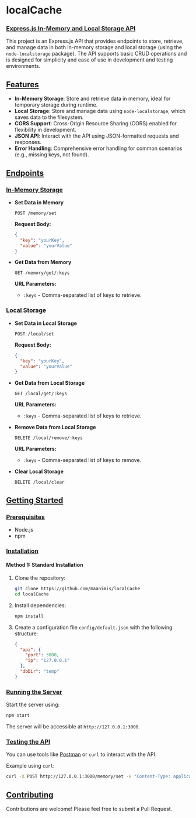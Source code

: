 
# localCache

### [Express.js In-Memory and Local Storage API](#expressjs-in-memory-and-local-storage-api)

This project is an Express.js API that provides endpoints to store, retrieve, and manage data in both in-memory storage and local storage (using the `node-localstorage` package). The API supports basic CRUD operations and is designed for simplicity and ease of use in development and testing environments.

## [Features](#features)

- **In-Memory Storage**: Store and retrieve data in memory, ideal for temporary storage during runtime.
- **Local Storage**: Store and manage data using `node-localstorage`, which saves data to the filesystem.
- **CORS Support**: Cross-Origin Resource Sharing (CORS) enabled for flexibility in development.
- **JSON API**: Interact with the API using JSON-formatted requests and responses.
- **Error Handling**: Comprehensive error handling for common scenarios (e.g., missing keys, not found).

## [Endpoints](#endpoints)

### [In-Memory Storage](#in-memory-storage)

- **Set Data in Memory**
  ```http
  POST /memory/set
  ```
  **Request Body:**
  ```json
  {
    "key": "yourKey",
    "value": "yourValue"
  }
  ```

- **Get Data from Memory**
  ```http
  GET /memory/get/:keys
  ```
  **URL Parameters:**
  - `:keys` - Comma-separated list of keys to retrieve.

### [Local Storage](#local-storage)

- **Set Data in Local Storage**
  ```http
  POST /local/set
  ```
  **Request Body:**
  ```json
  {
    "key": "yourKey",
    "value": "yourValue"
  }
  ```

- **Get Data from Local Storage**
  ```http
  GET /local/get/:keys
  ```
  **URL Parameters:**
  - `:keys` - Comma-separated list of keys to retrieve.

- **Remove Data from Local Storage**
  ```http
  DELETE /local/remove/:keys
  ```
  **URL Parameters:**
  - `:keys` - Comma-separated list of keys to remove.

- **Clear Local Storage**
  ```http
  DELETE /local/clear
  ```

## [Getting Started](#getting-started)

### [Prerequisites](#prerequisites)

- Node.js
- npm

### [Installation](#installation)

#### Method 1: Standard Installation

1. Clone the repository:
   ```bash
   git clone https://github.com/maanimis/localCache
   cd localCache
   ```

2. Install dependencies:
   ```bash
   npm install
   ```

3. Create a configuration file `config/default.json` with the following structure:
   ```json
   {
     "api": {
       "port": 3000,
       "ip": "127.0.0.1"
     },
     "dbDir": "temp"
   }
   ```

### [Running the Server](#running-the-server)

Start the server using:
```bash
npm start
```

The server will be accessible at `http://127.0.0.1:3000`.

### [Testing the API](#testing-the-api)

You can use tools like [Postman](https://www.postman.com/) or `curl` to interact with the API.

Example using `curl`:
```bash
curl -X POST http://127.0.0.1:3000/memory/set -H "Content-Type: application/json" -d '{"key": "test", "value": "Hello, World!"}'
```

## [Contributing](#contributing)

Contributions are welcome! Please feel free to submit a Pull Request.

